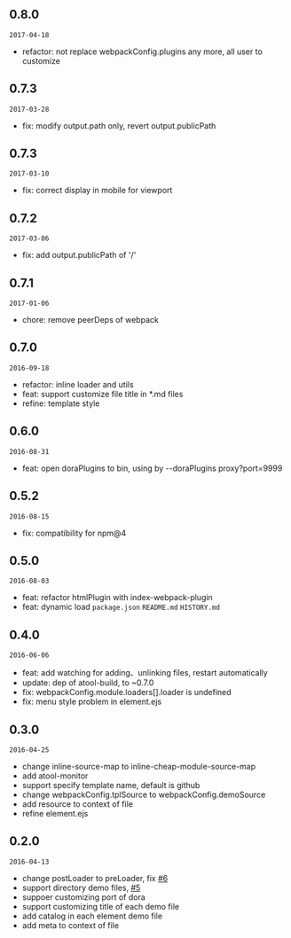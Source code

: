 ## 0.8.0

`2017-04-18`

- refactor: not replace webpackConfig.plugins any more, all user to customize

## 0.7.3

`2017-03-28`

- fix: modify output.path only, revert output.publicPath

## 0.7.3

`2017-03-10`

- fix: correct display in mobile for viewport

## 0.7.2

`2017-03-06`

- fix: add output.publicPath of '/'

## 0.7.1

`2017-01-06`

- chore: remove peerDeps of webpack

## 0.7.0

`2016-09-18`

- refactor: inline loader and utils
- feat: support customize file title in *.md files
- refine: template style

## 0.6.0

`2016-08-31`

- feat: open doraPlugins to bin, using by --doraPlugins proxy?port=9999


## 0.5.2

`2016-08-15`

- fix: compatibility for npm@4

## 0.5.0

`2016-08-03`

- feat: refactor htmlPlugin with index-webpack-plugin
- feat: dynamic load `package.json` `README.md` `HISTORY.md`


## 0.4.0

`2016-06-06`

- feat: add watching for adding、unlinking files, restart automatically
- update: dep of atool-build, to ~0.7.0
- fix: webpackConfig.module.loaders[].loader is undefined
- fix: menu style problem in element.ejs


## 0.3.0

`2016-04-25`

- change inline-source-map to inline-cheap-module-source-map
- add atool-monitor
- support specify template name, default is github
- change webpackConfig.tplSource to webpackConfig.demoSource
- add resource to context of file
- refine element.ejs

## 0.2.0

`2016-04-13`

- change postLoader to preLoader, fix [#6](https://github.com/ant-tool/atool-doc/issues/6)
- support directory demo files, [#5](https://github.com/ant-tool/atool-doc/issues/5)
- suppoer customizing port of dora
- support customizing title of each demo file
- add catalog in each element demo file
- add meta to context of file
